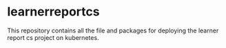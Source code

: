 # learnerreportcs
This repository contains all the file and packages for deploying the learner report cs project on kubernetes.
